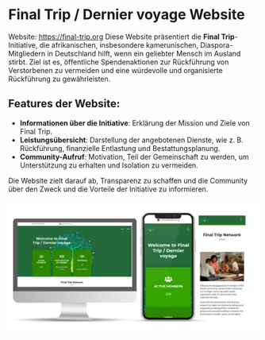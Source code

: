 # Final Trip / Dernier voyage Website

Website: https://final-trip.org
Diese Website präsentiert die **Final Trip**-Initiative, die afrikanischen, insbesondere kamerunischen, Diaspora-Mitgliedern in Deutschland hilft, wenn ein geliebter Mensch im Ausland stirbt. Ziel ist es, öffentliche Spendenaktionen zur Rückführung von Verstorbenen zu vermeiden und eine würdevolle und organisierte Rückführung zu gewährleisten.

## Features der Website:
- **Informationen über die Initiative**: Erklärung der Mission und Ziele von Final Trip.
- **Leistungsübersicht**: Darstellung der angebotenen Dienste, wie z. B. Rückführung, finanzielle Entlastung und Bestattungsplanung.
- **Community-Aufruf**: Motivation, Teil der Gemeinschaft zu werden, um Unterstützung zu erhalten und Isolation zu vermeiden.

Die Website zielt darauf ab, Transparenz zu schaffen und die Community über den Zweck und die Vorteile der Initiative zu informieren.

![alt text](https://github.com/Junior-Kamtchouang/Final-Trip/blob/11b2164a1050ef882371eccee444a512f0ea58d8/final-trip-presentation-image.png)

